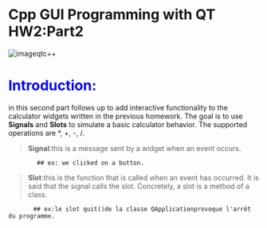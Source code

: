 

# Cpp GUI Programming with QT HW2:Part2

![imageqtc++](https://user-images.githubusercontent.com/93833171/142740904-ae7f6458-f497-47b1-b81f-f530250d112c.png)

# <span style="color:blue">Introduction:</span>
  in this second part follows up to add interactive functionality to the calculator widgets written in the previous homework. The goal is to use **Signals** and **Slots** to simulate a basic calculator behavior. The supported operations are *, +, -, /.

> **Signal**:this is a message sent by a widget when an event occurs.
            
            ## ex: we clicked on a button.
> **Slot**:this is the function that is called when an event has occurred. It is said that the signal calls the slot. Concretely, a slot is a method of a class.
            
           ## ex:le slot quit()de la classe QApplicationprovoque l'arrêt du programme.
